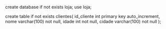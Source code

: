 create database if not exists loja;
use loja;

create table if not exists clientes(
	id_cliente int primary key auto_increment,
    nome varchar(100) not null,
    idade int not null,
    cidade varchar(100) not null
);
